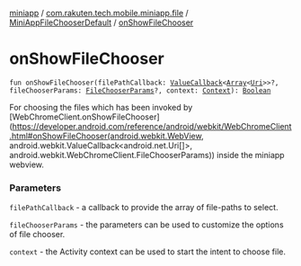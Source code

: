 [miniapp](../../index.md) / [com.rakuten.tech.mobile.miniapp.file](../index.md) / [MiniAppFileChooserDefault](index.md) / [onShowFileChooser](./on-show-file-chooser.md)

# onShowFileChooser

`fun onShowFileChooser(filePathCallback: `[`ValueCallback`](https://developer.android.com/reference/android/webkit/ValueCallback.html)`<`[`Array`](https://kotlinlang.org/api/latest/jvm/stdlib/kotlin/-array/index.html)`<`[`Uri`](https://developer.android.com/reference/android/net/Uri.html)`>>?, fileChooserParams: `[`FileChooserParams`](https://developer.android.com/reference/android/webkit/WebChromeClient/FileChooserParams.html)`?, context: `[`Context`](https://developer.android.com/reference/android/content/Context.html)`): `[`Boolean`](https://kotlinlang.org/api/latest/jvm/stdlib/kotlin/-boolean/index.html)

For choosing the files which has been invoked by [WebChromeClient.onShowFileChooser](https://developer.android.com/reference/android/webkit/WebChromeClient.html#onShowFileChooser(android.webkit.WebView, android.webkit.ValueCallback<android.net.Uri[]>, android.webkit.WebChromeClient.FileChooserParams))
inside the miniapp webview.

### Parameters

`filePathCallback` - a callback to provide the array of file-paths to select.

`fileChooserParams` - the parameters can be used to customize the options of file chooser.

`context` - the Activity context can be used to start the intent to choose file.
